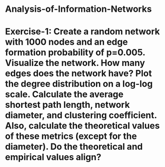 # Analysis-of-Information-Networks
# Exercise-1: Create a random network with 1000 nodes and an edge formation probability of p=0.005. Visualize the network. How many edges does the network have? Plot the degree distribution on a log-log scale. Calculate the average shortest path length, network diameter, and clustering coefficient. Also, calculate the theoretical values of these metrics (except for the diameter). Do the theoretical and empirical values align?